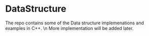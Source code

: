 DataStructure
=============
The repo contains some of the Data structure implemenations and examples in C++.
\n More implementation will be added later. 


